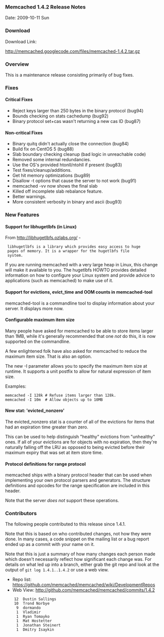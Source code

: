 ### Memcached 1.4.2 Release Notes

Date: 2009-10-11 Sun

### Download

Download Link:

http://memcached.googlecode.com/files/memcached-1.4.2.tar.gz

### Overview

This is a maintenance release consisting primarily of bug fixes.

### Fixes

#### Critical Fixes

  * Reject keys larger than 250 bytes in the binary protocol (bug94)
  * Bounds checking on stats cachedump (bug92)
  * Binary protocol set+cas wasn't returning a new cas ID (bug87)

#### Non-critical Fixes

  * Binary quitq didn't actually close the connection (bug84)
  * Build fix on CentOS 5 (bug88)
  * Slab boundary checking cleanup (bad logic in unreachable code)
  * Removed some internal redundancies.
  * Use the OS's provided htonll/ntohll if present (bug83)
  * Test fixes/cleanup/additions.
  * Get hit memory optimizations (bug89)
  * Disallow -t options that cause the server to not work (bug91)
  * memcached -vv now shows the final slab
  * Killed off incomplete slab rebalance feature.
  * Better warnings.
  * More consistent verbosity in binary and ascii (bug93)

### New Features

#### Support for libhugetlbfs (in Linux)

From http://libhugetlbfs.ozlabs.org/ -

     libhugetlbfs is a library which provides easy access to huge
     pages of memory. It is a wrapper for the hugetlbfs file
     system.

If you are running memcached with a very large heap in Linux, this
change will make it available to you.  The hugetlbfs HOWTO provides
detailed information on how to configure your Linux system and provide
advice to applications (such as memcached) to make use of it.

#### Support for evictions, evict_time and OOM counts in memcached-tool

memcached-tool is a commandline tool to display information about your
server.  It displays more now.

#### Configurable maximum item size

Many people have asked for memcached to be able to store items larger
than 1MB, while it's generally recommended that one _not_ do this, it
is now supported on the commandline.

A few enlightened folk have also asked for memcached to reduce the
maximum item size.  That is also an option.

The new -I parameter allows you to specify the maximum item size at
runtime.  It supports a unit postfix to allow for natural expression
of item size.

Examples:

```
memcached -I 128k # Refuse items larger than 128k.
memcached -I 10m  # Allow objects up to 10MB
```

#### New stat: 'evicted_nonzero'

The evicted_nonzero stat is a counter of all of the evictions for
items that had an expiration time greater than zero.

This can be used to help distinguish "healthy" evictions from
"unhealthy" ones.  If all of your evictions are for objects with no
expiration, then they're naturally falling off the LRU as opposed to
being evicted before their maximum expiry that was set at item store
time.

#### Protocol definitions for range protocol

memcached ships with a binary protocol header that can be used when
implementing your own protocol parsers and generators.  The structure
definitions and opcodes for the range specification are included in
this header.

Note that the server _does not_ support these operations.

### Contributors

The following people contributed to this release since 1.4.1.

Note that this is based on who contributed changes, not how they were
done.  In many cases, a code snippet on the mailing list or a bug
report ended up as a commit with your name on it.

Note that this is just a summary of how many changes each person made
which doesn't necessarily reflect how significant each change was.
For details on what led up into a branch, either grab the git repo and
look at the output of `git log 1.4.1..1.4.2` or use a web view.

  * Repo list:  https://github.com/memcached/memcached/wiki/DevelopmentRepos
  * Web View: http://github.com/memcached/memcached/commits/1.4.2

```
    12  Dustin Sallings
    10  Trond Norbye
     9  dormando
     1  Vladimir
     1  Ryan Tomayko
     1  Mat Hostetter
     1  Jonathan Steinert
     1  Dmitry Isaykin
```